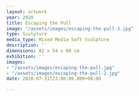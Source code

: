 ```yaml
---
layout: artwork
year: 2020
title: Escaping the Pull
image: "/assets/images/escaping-the-pull-3.jpg"
type: Sculpture
media_type: Mixed Media Soft Sculpture
description: ''
dimensions: 82 x 54 x 60 cm
exhibition: ''
images:
- "/assets/images/escaping-the-pull.jpg"
- "/assets/images/escaping-the-pull-2.jpg"
date: 2020-07-31T23:00:00.000+00:00

---
```

